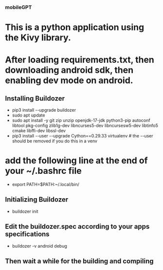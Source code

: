 ### mobileGPT

# This is a python application using the Kivy library.


# After loading requirements.txt, then downloading android sdk, then enabling dev mode on android.


## Installing Buildozer
- pip3 install --upgrade buildozer
- sudo apt update
- sudo apt install -y git zip unzip openjdk-17-jdk python3-pip autoconf libtool pkg-config zlib1g-dev libncurses5-dev libncursesw5-dev libtinfo5 cmake libffi-dev libssl-dev
- pip3 install --user --upgrade Cython==0.29.33 virtualenv  # the --user should be removed if you do this in a venv
# add the following line at the end of your ~/.bashrc file
- export PATH=$PATH:~/.local/bin/


## Initializing Buildozer
- buildozer init
## Edit the buildozer.spec according to your apps specifications
- buildozer -v android debug
## Then wait a while for the building and compiling